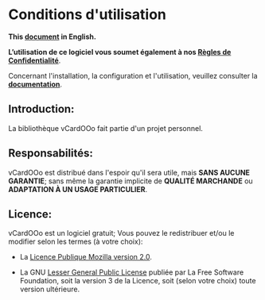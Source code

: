 # Conditions d'utilisation

**This [document][2] in English.**

**L’utilisation de ce logiciel vous soumet également à nos [Règles de Confidentialité][3]**.

Concernant l'installation, la configuration et l'utilisation,
veuillez consulter la **[documentation][4]**.

## Introduction:

La bibliothèque vCardOOo fait partie d'un projet personnel.

## Responsabilités:

vCardOOo est distribué dans l'espoir qu'il sera utile,
mais **SANS AUCUNE GARANTIE**; sans même la garantie implicite de
**QUALITÉ MARCHANDE** ou **ADAPTATION À UN USAGE PARTICULIER**.

## Licence:

vCardOOo est un logiciel gratuit; Vous pouvez le redistribuer et/ou
le modifier selon les termes (à votre choix):

- La [Licence Publique Mozilla version 2.0][5].

- La GNU [Lesser General Public License][6] publiée par La Free Software Foundation,
soit la version 3 de la Licence, soit (selon votre choix) toute version ultérieure.

[1]: <https://prrvchr.github.io/vCardOOo/img/vCardOOo.png>
[2]: <https://prrvchr.github.io/vCardOOo/source/vCardOOo/registration/TermsOfUse_en>
[3]: <https://prrvchr.github.io/vCardOOo/source/vCardOOo/registration/PrivacyPolicy_fr>
[4]: <https://prrvchr.github.io/vCardOOo/README_fr>
[5]: <http://mozilla.org/MPL/2.0/>
[6]: <http://www.gnu.org/licenses/lgpl-3.0.html>
